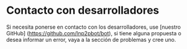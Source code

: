 # Contacto con desarrolladores

Si necesita ponerse en contacto con los desarrolladores, use [nuestro GitHub] (https://github.com/lnp2pbot/bot), si tiene alguna propuesta o desea informar un error, vaya a la sección de problemas y cree uno.

